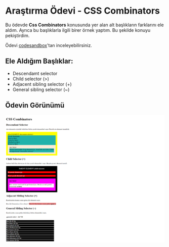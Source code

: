 # Araştırma Ödevi - CSS Combinators

Bu ödevde <b>Css Combinators</b> konusunda yer alan alt başlıkların farklarını ele aldım. Ayrıca bu başlıklarla ilgili birer örnek yaptım. Bu şekilde konuyu pekiştirdim.

Ödevi [codesandbox](https://codesandbox.io/s/beautiful-williams-lhyonl?file=/index.html)'tan inceleyebilirsiniz.

## Ele Aldığım Başlıklar:

- Descendamt selector
- Child selector (>)
- Adjacent sibling selector (+)
- General sibling selector (~)

## Ödevin Görünümü

![View](view.png)
